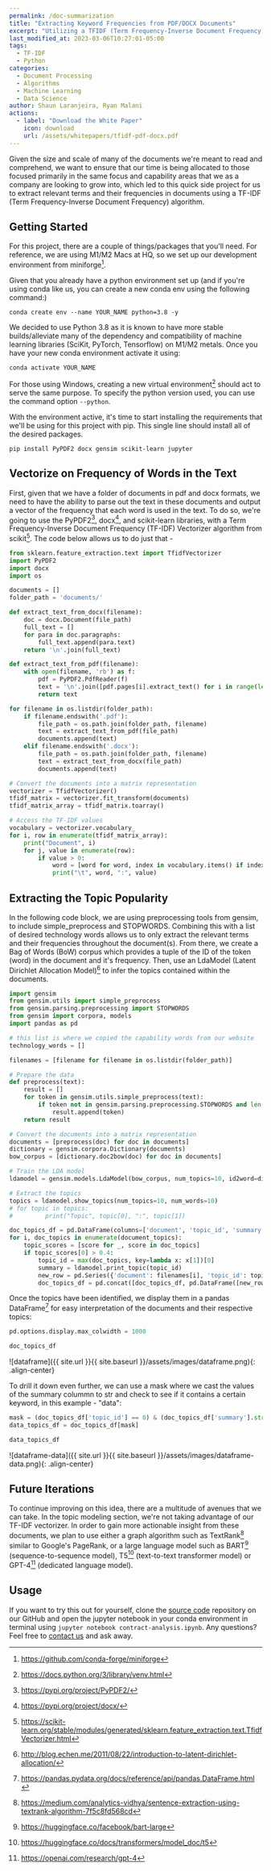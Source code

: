 ```yaml
---
permalink: /doc-summarization
title: "Extracting Keyword Frequencies from PDF/DOCX Documents"
excerpt: "Utilizing a TFIDF (Term Frequency-Inverse Document Frequency) algorithm to identify documents that align well with our corporate capabilities."
last_modified_at: 2023-03-06T10:27:01-05:00
tags:
  - TF-IDF
  - Python
categories:
  - Document Processing
  - Algorithms
  - Machine Learning
  - Data Science
author: Shaun Laranjeira, Ryan Malani
actions:
  - label: "Download the White Paper"
    icon: download
    url: /assets/whitepapers/tfidf-pdf-docx.pdf
---
```


Given the size and scale of many of the documents we're meant to read and comprehend, we want to ensure that our time is being allocated to those focused primarily in the same focus and capability areas that we as a company are looking to grow into, which led to this quick side project for us to extract relevant terms and their frequencies in documents using a TF-IDF (Term Frequency-Inverse Document Frequency) algorithm.

## Getting Started

For this project, there are a couple of things/packages that you'll need. For reference, we are using M1/M2 Macs at HQ, so we set up our development environment from miniforge[^1].

Given that you already have a python environment set up (and if you're using conda like us, you can create a new conda env using the following command:)

```
conda create env --name YOUR_NAME python=3.8 -y
```

We decided to use Python 3.8 as it is known to have more stable builds/alleviate many of the dependency and compatibility of machine learning libraries (SciKit, PyTorch, Tensorflow) on M1/M2 metals. Once you have your new conda environment activate it using:

```
conda activate YOUR_NAME
```

For those using Windows, creating a new virtual environment[^2] should act to serve the same purpose. To specify the python version used, you can use the command option ```--python```.

With the environment active, it's time to start installing the requirements that we'll be using for this project with pip. This single line should install all of the desired packages.

```
pip install PyPDF2 docx gensim scikit-learn jupyter
```

[^1]: <https://github.com/conda-forge/miniforge>
[^2]: <https://docs.python.org/3/library/venv.html>

## Vectorize on Frequency of Words in the Text

First, given that we have a folder of documents in pdf and docx formats, we need to have the ability to parse out the text in these documents and output a vector of the frequency that each word is used in the text. To do so, we're going to use the PyPDF2[^3], docx[^4], and scikit-learn libraries, with a Term Frequency-Inverse Document Frequency (TF-IDF) Vectorizer algorithm from scikit[^5]. The code below allows us to do just that -

[^3]: <https://pypi.org/project/PyPDF2/>
[^4]: <https://pypi.org/project/docx/>
[^5]: <https://scikit-learn.org/stable/modules/generated/sklearn.feature_extraction.text.TfidfVectorizer.html>

```python
from sklearn.feature_extraction.text import TfidfVectorizer
import PyPDF2
import docx
import os

documents = []
folder_path = 'documents/'

def extract_text_from_docx(filename):
    doc = docx.Document(file_path)
    full_text = []
    for para in doc.paragraphs:
        full_text.append(para.text)
    return '\n'.join(full_text)

def extract_text_from_pdf(filename):
    with open(filename, 'rb') as f:
        pdf = PyPDF2.PdfReader(f)
        text = '\n'.join([pdf.pages[i].extract_text() for i in range(len(pdf.pages))])
        return text

for filename in os.listdir(folder_path):
    if filename.endswith('.pdf'):
        file_path = os.path.join(folder_path, filename)
        text = extract_text_from_pdf(file_path)
        documents.append(text)
    elif filename.endswith('.docx'):
        file_path = os.path.join(folder_path, filename)
        text = extract_text_from_docx(file_path)
        documents.append(text)

# Convert the documents into a matrix representation
vectorizer = TfidfVectorizer()
tfidf_matrix = vectorizer.fit_transform(documents)
tfidf_matrix_array = tfidf_matrix.toarray()

# Access the TF-IDF values
vocabulary = vectorizer.vocabulary_
for i, row in enumerate(tfidf_matrix_array):
    print("Document", i)
    for j, value in enumerate(row):
        if value > 0:
            word = [word for word, index in vocabulary.items() if index == j][0]
            print("\t", word, ":", value)
```

## Extracting the Topic Popularity

In the following code block, we are using preprocessing tools from gensim, to include simple_preprocess and STOPWORDS. Combining this with a list of desired technology words allows us to only extract the relevant terms and their frequencies throughout the document(s). From there, we create a Bag of Words (BoW) corpus which provides a tuple of the ID of the token (word) in the document and it's frequency. Then, use an LdaModel (Latent Dirichlet Allocation Model)[^6] to infer the topics contained within the documents.

```python
import gensim
from gensim.utils import simple_preprocess
from gensim.parsing.preprocessing import STOPWORDS
from gensim import corpora, models
import pandas as pd

# this list is where we copied the capability words from our website
technology_words = []

filenames = [filename for filename in os.listdir(folder_path)]

# Prepare the data
def preprocess(text):
    result = []
    for token in gensim.utils.simple_preprocess(text):
        if token not in gensim.parsing.preprocessing.STOPWORDS and len(token) > 3 and token in technology_words:
            result.append(token)
    return result

# Convert the documents into a matrix representation
documents = [preprocess(doc) for doc in documents]
dictionary = gensim.corpora.Dictionary(documents)
bow_corpus = [dictionary.doc2bow(doc) for doc in documents]

# Train the LDA model
ldamodel = gensim.models.LdaModel(bow_corpus, num_topics=10, id2word=dictionary, passes=50)

# Extract the topics
topics = ldamodel.show_topics(num_topics=10, num_words=10)
# for topic in topics:
#         print("Topic", topic[0], ":", topic[1])

doc_topics_df = pd.DataFrame(columns=['document', 'topic_id', 'summary'])
for i, doc_topics in enumerate(document_topics):
    topic_scores = [score for _, score in doc_topics]
    if topic_scores[0] > 0.4:
        topic_id = max(doc_topics, key=lambda x: x[1])[0]
        summary = ldamodel.print_topic(topic_id)
        new_row = pd.Series({'document': filenames[i], 'topic_id': topic_id, 'summary': summary})
        doc_topics_df = pd.concat([doc_topics_df, pd.DataFrame([new_row])], ignore_index=True)
```

Once the topics have been identified, we display them in a pandas DataFrame[^7] for easy interpretation of the documents and their respective topics:

```python
pd.options.display.max_colwidth = 1000

doc_topics_df
```

![dataframe]({{ site.url }}{{ site.baseurl }}/assets/images/dataframe.png){: .align-center}

To drill it down even further, we can use a mask where we cast the values of the summary colummn to str and check to see if it contains a certain keyword, in this example - "data":

```python
mask = (doc_topics_df['topic_id'] == 0) & (doc_topics_df['summary'].str.contains('data', case=False))
data_topics_df = doc_topics_df[mask]

data_topics_df
```

![dataframe-data]({{ site.url }}{{ site.baseurl }}/assets/images/dataframe-data.png){: .align-center}

[^6]: <http://blog.echen.me/2011/08/22/introduction-to-latent-dirichlet-allocation/>
[^7]: <https://pandas.pydata.org/docs/reference/api/pandas.DataFrame.html>

## Future Iterations

To continue improving on this idea, there are a multitude of avenues that we can take. In the topic modeling section, we're not taking advantage of our TF-IDF vectorizer. In order to gain more actionable insight from these documents, we plan to use either a graph algorithm such as TextRank[^8] similar to Google's PageRank, or a large language model such as BART[^9] (sequence-to-sequence model), T5[^10] (text-to-text transformer model) or GPT-4[^11] (dedicated language model).

[^8]: <https://medium.com/analytics-vidhya/sentence-extraction-using-textrank-algorithm-7f5c8fd568cd>
[^9]: <https://huggingface.co/facebook/bart-large>
[^10]: <https://huggingface.co/docs/transformers/model_doc/t5>
[^11]: <https://openai.com/research/gpt-4>

## Usage

If you want to try this out for yourself, clone the [source code](https://github.com/INflow-Federal/contract-analysis) repository on our GitHub and open the jupyter notebook in your conda environment in terminal using `jupyter notebook contract-analysis.ipynb`. Any questions? Feel free to [contact us](mailto:labs@inflowfed.com) and ask away.
